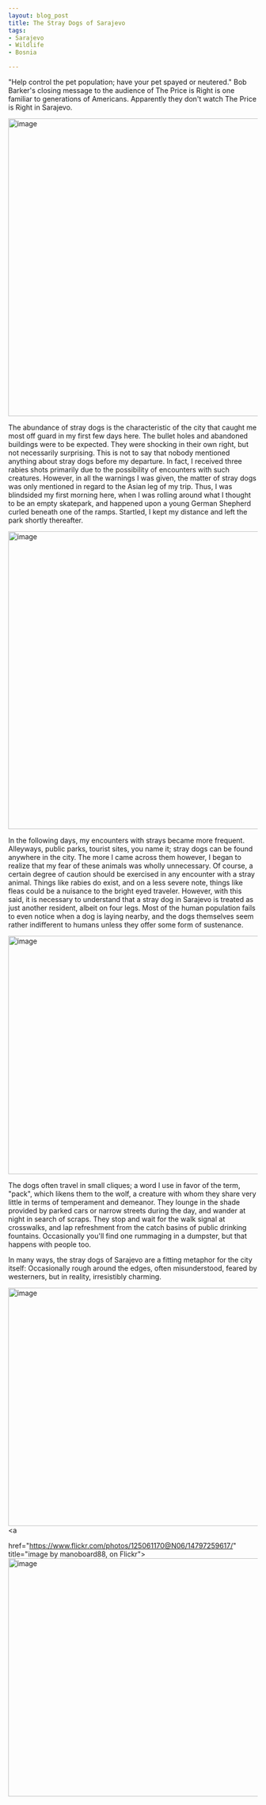 ```yaml
---
layout: blog_post
title: The Stray Dogs of Sarajevo
tags: 
- Sarajevo
- Wildlife
- Bosnia

---
```


"Help control the pet population; have your pet spayed or neutered." Bob Barker's closing message to the audience of The Price is Right is one familiar to generations of Americans.  Apparently they don't watch The Price is Right in Sarajevo.  

<a href="https://www.flickr.com/photos/125061170@N06/14797126140/" title="image by manoboard88, on Flickr"><img src="https://farm4.staticflickr.com/3908/14797126140_41aeee3a1c_c.jpg" width="800" height="600" alt="image"></a>

The abundance of stray dogs is the characteristic of the city that caught me most off guard in my first few days here.  The bullet holes and abandoned buildings were to be expected.  They were shocking in their own right, but not necessarily surprising.  This is not to say that nobody mentioned anything about stray dogs before my departure.  In fact, I received three rabies shots primarily due to the possibility of encounters with such creatures.  However, in all the warnings I was given, the matter of stray dogs was only mentioned in regard to the Asian leg of my trip.  Thus, I was blindsided my first morning here, when I was rolling around what I thought to be an empty skatepark, and happened upon a young German Shepherd curled beneath one of the ramps.  Startled, I kept my distance and left the park shortly thereafter.  

<a href="https://www.flickr.com/photos/125061170@N06/14797215118/" title="image by manoboard88, on Flickr"><img src="https://farm4.staticflickr.com/3921/14797215118_d8ba8c7aa5_c.jpg" width="800" height="600" alt="image"></a>

In the following days, my encounters with strays became more frequent.  Alleyways, public parks, tourist sites, you name it; stray dogs can be found anywhere in the city.  The more I came across them however, I began to realize that my fear of these animals was wholly unnecessary.  Of course, a certain degree of caution should be exercised in any encounter with a stray animal.  Things like rabies do exist, and on a less severe note, things like fleas could be a nuisance to the bright eyed traveler.  However, with this said, it is necessary to understand that a stray dog in Sarajevo is treated as just another resident, albeit on four legs.  Most of the human population fails to even notice when a dog is laying nearby, and the dogs themselves seem rather indifferent to humans unless they offer some form of sustenance.  

<a href="https://www.flickr.com/photos/125061170@N06/14797203738/" title="image by manoboard88, on Flickr"><img src="https://farm4.staticflickr.com/3896/14797203738_e7cd78a9fa_z.jpg" width="640" height="480" alt="image"></a>

The dogs often travel in small cliques; a word I use in favor of the term, "pack", which likens them to the wolf, a creature with whom they share very little in terms of temperament and demeanor.  They lounge in the shade provided by parked cars or narrow streets during the day, and wander at night in search of scraps.  They stop and wait for the walk signal at crosswalks, and lap refreshment from the catch basins of public drinking fountains.  Occasionally you'll find one rummaging in a dumpster, but that happens with people too.

In many ways, the stray dogs of Sarajevo are a fitting metaphor for the city itself:  Occasionally rough around the edges, often misunderstood, feared by westerners, but in reality, irresistibly charming.  

<a href="https://www.flickr.com/photos/125061170@N06/14797201448/" title="image by manoboard88, on Flickr"><img src="https://farm4.staticflickr.com/3904/14797201448_4d8eb407f8_z.jpg" width="640" height="480" alt="image"></a><a 

href="https://www.flickr.com/photos/125061170@N06/14797259617/" title="image by manoboard88, on Flickr"><img src="https://farm6.staticflickr.com/5571/14797259617_78fec33820_z.jpg" width="640" height="480" alt="image"></a>
